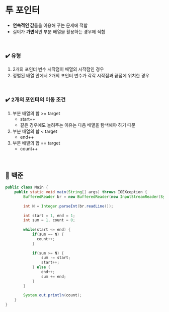 # 투 포인터

- **연속적인 값**들을 이용해 푸는 문제에 적합
- 길이가 **가변**적인 부분 배열을 활용하는 경우에 적합

</br>

### ✔️ 유형

1. 2개의 포인터 변수 시작점이 배열의 시작점인 경우
2. 정렬된 배열 안에서 2개의 포인터 변수가 각각 시작점과 끝점에 위치한 경우

</br>

### ✔️ 2개의 포인터의 이동 조건

1. 부분 배열의 합 >= target
   - start++
   - 같은 경우에도 늘려주는 이유는 다음 배열을 탐색해야 하기 때문
2. 부분 배열의 합 < target
   - end++
3. 부분 배열의 합 == target
   - count++

</br>

## 👾 백준

```java
public class Main {
  	public static void main(String[] args) throws IOEXception {
      	BufferedReader br = new BufferedReader(new InputStreamReader(System.in));
      	
      	int N = Integer.parseInt(br.readLine());
      
      	int start = 1, end = 1;
      	int sum = 1, count = 0;
      
      	while(start <= end) {
          	if(sum == N) {
              count++;
            }
          	
          	if(sum >= N) {
              	sum -= start;
              	start++;
            } else {
              	end++;
              	sum += end;
            }
        }
      
      	System.out.println(count);
    }
}
```

